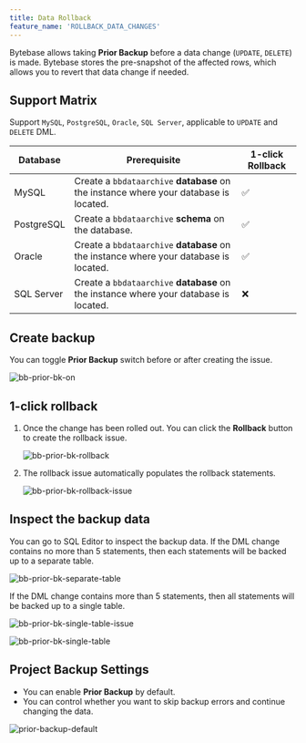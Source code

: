 ```yaml
---
title: Data Rollback
feature_name: 'ROLLBACK_DATA_CHANGES'
---
```


Bytebase allows taking **Prior Backup** before a data change (`UPDATE`, `DELETE`) is made. Bytebase stores the pre-snapshot of the affected rows, which allows you to revert that data change if needed.

## Support Matrix

<HintBlock type="info">

Support `MySQL`, `PostgreSQL`, `Oracle`, `SQL Server`, applicable to `UPDATE` and `DELETE` DML.

</HintBlock>

| Database   | Prerequisite                                                                          | 1-click Rollback |
| ---------- | ------------------------------------------------------------------------------------- | ---------------- |
| MySQL      | Create a `bbdataarchive` **database** on the instance where your database is located. | ✅               |
| PostgreSQL | Create a `bbdataarchive` **schema** on the database.                                  | ✅               |
| Oracle     | Create a `bbdataarchive` **database** on the instance where your database is located. | ✅               |
| SQL Server | Create a `bbdataarchive` **database** on the instance where your database is located. | ❌               |

## Create backup

You can toggle **Prior Backup** switch before or after creating the issue.

![bb-prior-bk-on](/content/docs/change-database/rollback-data-changes/bb-prior-bk-on.webp)

## 1-click rollback

1. Once the change has been rolled out. You can click the **Rollback** button to create the rollback issue.

   ![bb-prior-bk-rollback](/content/docs/change-database/rollback-data-changes/bb-prior-bk-rollback.webp)

1. The rollback issue automatically populates the rollback statements.

   ![bb-prior-bk-rollback-issue](/content/docs/change-database/rollback-data-changes/bb-prior-bk-rollback-issue.webp)

## Inspect the backup data

You can go to SQL Editor to inspect the backup data. If the DML change contains no more than 5 statements, then each
statements will be backed up to a separate table.

![bb-prior-bk-separate-table](/content/docs/change-database/rollback-data-changes/bb-prior-bk-separate-table.webp)

If the DML change contains more than 5 statements, then all statements will be backed up to a single table.

![bb-prior-bk-single-table-issue](/content/docs/change-database/rollback-data-changes/bb-prior-bk-single-table-issue.webp)

![bb-prior-bk-single-table](/content/docs/change-database/rollback-data-changes/bb-prior-bk-single-table.webp)

## Project Backup Settings

<PricingPlanBlock feature_name='ISSUE_SETTING' />

- You can enable **Prior Backup** by default.
- You can control whether you want to skip backup errors and continue changing the data.

![prior-backup-default](/content/docs/change-database/rollback-data-changes/bb-prior-backup-default.webp)
